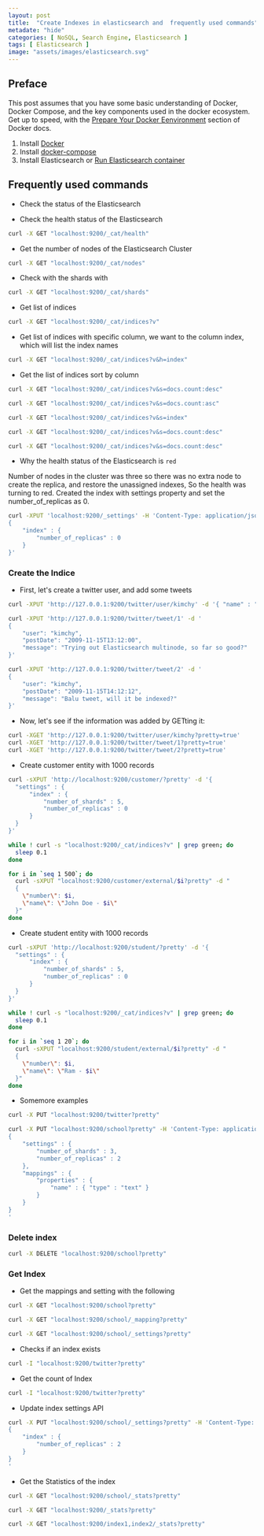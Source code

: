```yaml
---
layout: post
title:  "Create Indexes in elasticsearch and  frequently used commands"
metadate: "hide"
categories: [ NoSQL, Search Engine, Elasticsearch ]
tags: [ Elasticsearch ]
image: "assets/images/elasticsearch.svg"
---
```


## Preface

This post assumes that you have some basic understanding of Docker, Docker Compose, and the key components used in the docker ecosystem. Get up to speed, with the [Prepare Your Docker Eenvironment](https://docs.docker.com/get-started/#prepare-your-docker-environment) section of Docker docs.

1. Install [Docker](https://docs.docker.com/install/linux/docker-ce/ubuntu/)
2. Install [docker-compose](https://docs.docker.com/compose/install/)
3. Install Elasticsearch or [Run Elasticsearch container](https://github.com/JinnaBalu/elasticsearch/blob/master/2019-08-29-Elasticsearch-Single-Node-using-Docker-Compose.md)


## Frequently used commands

- Check the status of the Elasticsearch

- Check the health status of the Elasticsearch

```bash
curl -X GET "localhost:9200/_cat/health"
```

- Get the number of nodes of the Elasticsearch Cluster

```bash
curl -X GET "localhost:9200/_cat/nodes"
```

- Check with the shards with 

```bash
curl -X GET "localhost:9200/_cat/shards"
```

- Get list of indices

```bash
curl -X GET "localhost:9200/_cat/indices?v"
```

- Get list of indices with specific column, we want to the column index, which will list the index names

```bash
curl -X GET "localhost:9200/_cat/indices?v&h=index"
```

- Get the list of indices sort by column

```bash
curl -X GET "localhost:9200/_cat/indices?v&s=docs.count:desc"

curl -X GET "localhost:9200/_cat/indices?v&s=docs.count:asc"

curl -X GET "localhost:9200/_cat/indices?v&s=index"

curl -X GET "localhost:9200/_cat/indices?v&s=docs.count:desc"

curl -X GET "localhost:9200/_cat/indices?v&s=docs.count:desc"
```

- Why the health status of the Elasticsearch is `red`

Number of nodes in the cluster was three so there was no extra node to create the replica, and restore the unassigned indexes, So the health was turning to red. Created the index with settings property and set the number_of_replicas as 0.

```bash
curl -XPUT 'localhost:9200/_settings' -H 'Content-Type: application/json' -d '
{
    "index" : {
        "number_of_replicas" : 0
    }
}'
```

### Create the Indice

- First, let's create a twitter user, and add some tweets

```bash
curl -XPUT 'http://127.0.0.1:9200/twitter/user/kimchy' -d '{ "name" : "Shay Banon" }'

curl -XPUT 'http://127.0.0.1:9200/twitter/tweet/1' -d '
{
    "user": "kimchy",
    "postDate": "2009-11-15T13:12:00",
    "message": "Trying out Elasticsearch multinode, so far so good?"
}'

curl -XPUT 'http://127.0.0.1:9200/twitter/tweet/2' -d '
{
    "user": "kimchy",
    "postDate": "2009-11-15T14:12:12",
    "message": "Balu tweet, will it be indexed?"
}'
```

- Now, let's see if the information was added by GETting it:

```bash
curl -XGET 'http://127.0.0.1:9200/twitter/user/kimchy?pretty=true'
curl -XGET 'http://127.0.0.1:9200/twitter/tweet/1?pretty=true'
curl -XGET 'http://127.0.0.1:9200/twitter/tweet/2?pretty=true'
```

- Create customer entity with 1000 records 

```bash
curl -sXPUT 'http://localhost:9200/customer/?pretty' -d '{
  "settings" : {
      "index" : {
          "number_of_shards" : 5,
          "number_of_replicas" : 0
      }
  }
}'

while ! curl -s "localhost:9200/_cat/indices?v" | grep green; do
  sleep 0.1
done

for i in `seq 1 500`; do
  curl -sXPUT "localhost:9200/customer/external/$i?pretty" -d "
  {
    \"number\": $i,
    \"name\": \"John Doe - $i\"
  }"
done
```


- Create student entity with 1000 records 

```bash
curl -sXPUT 'http://localhost:9200/student/?pretty' -d '{
  "settings" : {
      "index" : {
          "number_of_shards" : 5,
          "number_of_replicas" : 0
      }
  }
}'

while ! curl -s "localhost:9200/_cat/indices?v" | grep green; do
  sleep 0.1
done

for i in `seq 1 20`; do
  curl -sXPUT "localhost:9200/student/external/$i?pretty" -d "
  {
    \"number\": $i,
    \"name\": \"Ram - $i\"
  }"
done
```

- Somemore examples

```bash
curl -X PUT "localhost:9200/twitter?pretty"

curl -X PUT "localhost:9200/school?pretty" -H 'Content-Type: application/json' -d'
{
    "settings" : {
        "number_of_shards" : 3,
        "number_of_replicas" : 2
    },
    "mappings" : {
        "properties" : {
            "name" : { "type" : "text" }
        }
    }
}
'
```

### Delete index

```bash
curl -X DELETE "localhost:9200/school?pretty"
```

### Get Index

- Get the mappings and setting with the following

```bash
curl -X GET "localhost:9200/school?pretty"

curl -X GET "localhost:9200/school/_mapping?pretty"

curl -X GET "localhost:9200/school/_settings?pretty"

```

- Checks if an index exists

```bash
curl -I "localhost:9200/twitter?pretty"
```

- Get the count of Index

```bash
curl -I "localhost:9200/twitter?pretty"
```

- Update index settings API

```bash
curl -X PUT "localhost:9200/school/_settings?pretty" -H 'Content-Type: application/json' -d'
{
    "index" : {
        "number_of_replicas" : 2
    }
}
'
```

- Get the Statistics of the index

```bash
curl -X GET "localhost:9200/school/_stats?pretty"

curl -X GET "localhost:9200/_stats?pretty"

curl -X GET "localhost:9200/index1,index2/_stats?pretty"
```